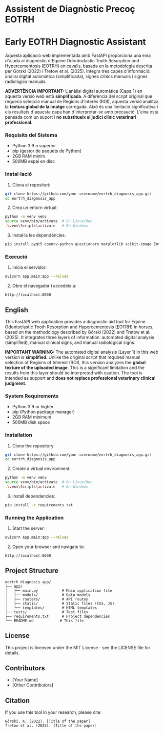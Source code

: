 # Assistent de Diagnòstic Precoç EOTRH
# Early EOTRH Diagnostic Assistant

Aquesta aplicació web implementada amb FastAPI proporciona una eina d'ajuda al diagnòstic d'Equine Odontoclastic Tooth Resorption and Hypercementosis (EOTRH) en cavalls, basada en la metodologia descrita per Górski (2022) i Tretow et al. (2025). Integra tres capes d'informació: anàlisi digital automàtica (simplificada), signes clínics manuals i signes radiològics manuals.

**ADVERTÈNCIA IMPORTANT:** L'anàlisi digital automàtica (Capa 1) en aquesta versió web està **simplificada**. A diferència del script original que requeria selecció manual de Regions d'Interès (ROI), aquesta versió analitza la **textura global de la imatge** carregada. Això és una limitació significativa i els resultats d'aquesta capa han d'interpretar-se amb precaució. L'eina està pensada com un suport i **no substitueix el judici clínic veterinari professional**.

### Requisits del Sistema

- Python 3.9 o superior
- pip (gestor de paquets de Python)
- 2GB RAM mínim
- 500MB espai en disc

### Instal·lació

1. Clona el repositori:
```bash
git clone https://github.com/your-username/eortrh_diagnosis_app.git
cd eortrh_diagnosis_app
```

2. Crea un entorn virtual:
```bash
python -m venv venv
source venv/bin/activate  # En Linux/Mac
.\venv\Scripts\activate   # En Windows
```

3. Instal·la les dependències:
```bash
pip install pyqt5 opencv-python questionary matplotlib scikit-image EntropyHub fastapi python-multipart jinja2 uvicorn
```

### Execució

1. Inicia el servidor:
```bash
uvicorn app.main:app --reload
```

2. Obre el navegador i accedeix a:
```
http://localhost:8000
```

## English

This FastAPI web application provides a diagnostic aid tool for Equine Odontoclastic Tooth Resorption and Hypercementosis (EOTRH) in horses, based on the methodology described by Górski (2022) and Tretow et al. (2025). It integrates three layers of information: automated digital analysis (simplified), manual clinical signs, and manual radiological signs.

**IMPORTANT WARNING:** The automated digital analysis (Layer 1) in this web version is **simplified**. Unlike the original script that required manual selection of Regions of Interest (ROI), this version analyzes the **global texture of the uploaded image**. This is a significant limitation and the results from this layer should be interpreted with caution. The tool is intended as support and **does not replace professional veterinary clinical judgment**.

### System Requirements

- Python 3.9 or higher
- pip (Python package manager)
- 2GB RAM minimum
- 500MB disk space

### Installation

1. Clone the repository:
```bash
git clone https://github.com/your-username/eortrh_diagnosis_app.git
cd eortrh_diagnosis_app
```

2. Create a virtual environment:
```bash
python -m venv venv
source venv/bin/activate  # On Linux/Mac
.\venv\Scripts\activate   # On Windows
```

3. Install dependencies:
```bash
pip install -r requirements.txt
```

### Running the Application

1. Start the server:
```bash
uvicorn app.main:app --reload
```

2. Open your browser and navigate to:
```
http://localhost:8000
```

## Project Structure

```
eortrh_diagnosis_app/
├── app/
│   ├── main.py           # Main application file
│   ├── models/           # Data models
│   ├── routers/          # API routes
│   ├── static/           # Static files (CSS, JS)
│   └── templates/        # HTML templates
├── tests/                # Test files
├── requirements.txt      # Project dependencies
└── README.md            # This file
```

## License

This project is licensed under the MIT License - see the LICENSE file for details.

## Contributors

- [Your Name]
- [Other Contributors]

## Citation

If you use this tool in your research, please cite:

```
Górski, K. (2022). [Title of the paper]
Tretow et al. (2025). [Title of the paper]
```